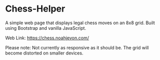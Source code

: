 # Chess-Helper
A simple web page that displays legal chess moves on an 8x8 grid. Built using Bootstrap and vanilla JavaScript.

Web Link: 
https://chess.noahjevon.com/

Please note: Not currently as responsive as it should be. The grid will become distorted on smaller devices.
